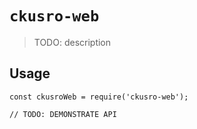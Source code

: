 # `ckusro-web`

> TODO: description

## Usage

```
const ckusroWeb = require('ckusro-web');

// TODO: DEMONSTRATE API
```
